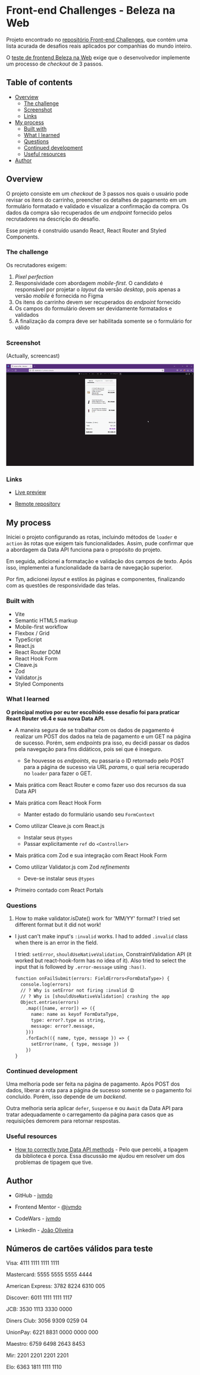 # Front-end Challenges - Beleza na Web

Projeto encontrado no [repositório Front-end Challenges](https://github.com/felipefialho/frontend-challenges), que contém uma lista acurada de desafios reais aplicados por companhias do mundo inteiro.

O [teste de frontend Beleza na Web](https://github.com/belezanaweb/test-front) exige que o desenvolvedor implemente um processo de *checkout* de 3 passos.

## Table of contents

- [Overview](#overview)
  - [The challenge](#the-challenge)
  - [Screenshot](#screenshot)
  - [Links](#links)
- [My process](#my-process)
  - [Built with](#built-with)
  - [What I learned](#what-i-learned)
  - [Questions](#questions)
  - [Continued development](#continued-development)
  - [Useful resources](#useful-resources)
- [Author](#author)

## Overview

O projeto consiste em um *checkout* de 3 passos nos quais o usuário pode revisar os itens do carrinho, preencher os detalhes de pagamento em um formulário formatado e validado e visualizar a confirmação da compra. Os dados da compra são recuperados de um *endpoint* fornecido pelos recrutadores na descrição do desafio.

Esse projeto é construído usando React, React Router and Styled Components.

### The challenge

Os recrutadores exigem:

1. *Pixel perfection*
2. Responsividade com abordagem *mobile-first*. O candidato é responsável por projetar o *layout* da versão *desktop*, pois apenas a versão *mobile* é fornecida no Figma
3. Os itens do carrinho devem ser recuperados do *endpoint* fornecido
4. Os campos do formulário devem ser devidamente formatados e validados
5. A finalização da compra deve ser habilitada somente se o formulário for válido

### Screenshot

(Actually, screencast)

![App preview](./screenshot/screencast.gif)

### Links

- [Live preview](https://belezanaweb-checkout-jvmdo.netlify.app/)

- [Remote repository](https://github.com/jvmdo/framework-frontend-practice/tree/master/react-belezanaweb-checkout)

## My process

Iniciei o projeto configurando as rotas, incluindo métodos de `loader` e `action` às rotas que exigem tais funcionalidades. Assim, pude confirmar que a abordagem da Data API funciona para o propósito do projeto.

Em seguida, adicionei a formatação e validação dos campos de texto. Após isso, implementei a funcionalidade da barra de navegação superior.

Por fim, adicionei *layout* e estilos às páginas e componentes, finalizando com as questões de responsividade das telas.

### Built with

- Vite
- Semantic HTML5 markup
- Mobile-first workflow
- Flexbox / Grid
- TypeScript
- React.js
- React Router DOM
- React Hook Form
- Cleave.js
- Zod
- Validator.js
- Styled Components

### What I learned

**O principal motivo por eu ter escolhido esse desafio foi para praticar React Router v6.4 e sua nova Data API.**

- A maneira segura de se trabalhar com os dados de pagamento é realizar um POST dos dados na tela de pagamento e um GET na página de sucesso. Porém, sem *endpoints* pra isso, eu decidi passar os dados pela navegação para fins didáticos, pois sei que é inseguro.

  - Se houvesse os *endpoints*, eu passaria o ID retornado pelo POST para a página de sucesso via URL *params*, o qual seria recuperado no `loader` para fazer o GET.

- Mais prática com React Router e como fazer uso dos recursos da sua Data API

- Mais prática com React Hook Form

  - Manter estado do formulário usando seu `FormContext`

- Como utilizar Cleave.js com React.js

  - Instalar seus `@types`
  - Passar explicitamente `ref` do `<Controller>`

- Mais prática com Zod e sua integração com React Hook Form

- Como utilizar Validator.js com Zod *refinements*

  - Deve-se instalar seus `@types`

- Primeiro contado com React Portals

### Questions

1. How to make validator.isDate() work for 'MM/YY' format? I tried set different format but it did not work!

- I just can't make input's `:invalid` works. I had to added `.invalid` class when there is an error in the field.

  I tried: `setError`, `shouldUseNativeValidation`, ConstraintValidation API (it worked but react-hook-form has no idea of it). Also tried to select the input that is followed by `.error-message` using `:has()`.

  ```tsx
  function onFailSubmit(errors: FieldErrors<FormDataType>) {
    console.log(errors)
    // ? Why is setError not firing :invalid 😡
    // ? Why is [shouldUseNativeValidation] crashing the app
    Object.entries(errors)
      .map(([name, error]) => ({
        name: name as keyof FormDataType,
        type: error?.type as string,
        message: error?.message,
      }))
      .forEach(({ name, type, message }) => {
        setError(name, { type, message })
      })
  }
  ```

### Continued development

Uma melhoria pode ser feita na página de pagamento. Após POST dos dados, liberar a rota para a página de sucesso somente se o pagamento foi concluído. Porém, isso depende de um *backend*.

Outra melhoria seria aplicar `defer`, `Suspense` e ou `Await` da Data API para tratar adequadamente o carregamento da página para casos que as requisições demorem para retornar respostas.

### Useful resources

- [How to correctly type Data API methods](<https://github.com/remix-run/react-router/discussions/9792>) - Pelo que percebi, a tipagem da biblioteca é porca. Essa discussão me ajudou em resolver um dos problemas de tipagem que tive.

## Author

- GitHub - [jvmdo](https://github.com/jvmdo)

- Frontend Mentor - [@jvmdo](https://www.frontendmentor.io/profile/jvmdo)

- CodeWars - [jvmdo](https://www.codewars.com/users/jvmdo)

- LinkedIn - [João Oliveira](https://www.linkedin.com/in/de-oliveira-joao/)

## Números de cartões válidos para teste

Visa: 4111 1111 1111 1111

Mastercard: 5555 5555 5555 4444

American Express: 3782 8224 6310 005

Discover: 6011 1111 1111 1117

JCB: 3530 1113 3330 0000

Diners Club: 3056 9309 0259 04

UnionPay: 6221 8831 0000 0000 000

Maestro: 6759 6498 2643 8453

Mir: 2201 2201 2201 2201

Elo: 6363 1811 1111 1110

